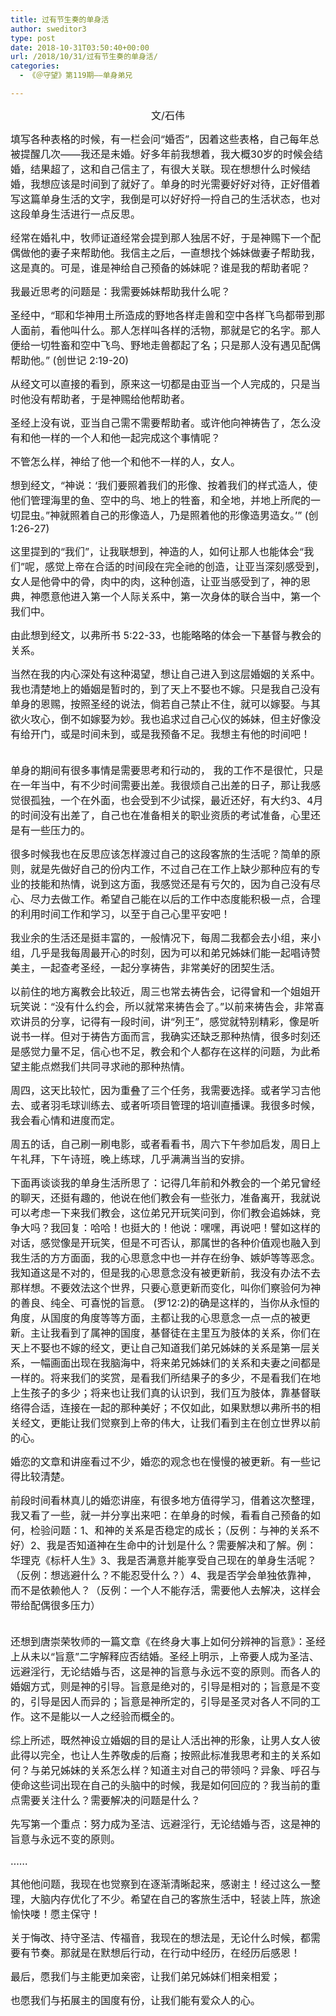```yaml
---
title: 过有节生奏的单身活
author: sweditor3
type: post
date: 2018-10-31T03:50:40+00:00
url: /2018/10/31/过有节生奏的单身活/
categories:
  - 《＠守望》第119期——单身弟兄

---
```

<p style="text-align: center;">
  <span style="font-size: 12pt;">文/石伟</span>
</p>

<span style="font-size: 12pt;">填写各种表格的时候，有一栏会问“婚否”，因着这些表格，自己每年总被提醒几次——我还是未婚。好多年前我想着，我大概30岁的时候会结婚，结果超了，这和自己信主了，有很大关联。现在想想什么时候结婚，我想应该是时间到了就好了。单身的时光需要好好对待，正好借着写这篇单身生活的文字，我倒是可以好好捋一捋自己的生活状态，也对这段单身生活进行一点反思。</span>

<span style="font-size: 12pt;">经常在婚礼中，牧师证道经常会提到那人独居不好，于是神赐下一个配偶做他的妻子来帮助他。我信主之后，一直想找个姊妹做妻子帮助我，这是真的。可是，谁是神给自己预备的姊妹呢？谁是我的帮助者呢？</span>

<span style="font-size: 12pt;">我最近思考的问题是：我需要姊妹帮助我什么呢？</span>

<span style="font-size: 12pt;">圣经中，“耶和华神用土所造成的野地各样走兽和空中各样飞鸟都带到那人面前，看他叫什么。那人怎样叫各样的活物，那就是它的名字。那人便给一切牲畜和空中飞鸟、野地走兽都起了名；只是那人没有遇见配偶帮助他。” (创世记 2:19-20)</span>

<span style="font-size: 12pt;">从经文可以直接的看到，原来这一切都是由亚当一个人完成的，只是当时他没有帮助者，于是神赐给他帮助者。</span>

<span style="font-size: 12pt;">圣经上没有说，亚当自己需不需要帮助者。或许他向神祷告了，怎么没有和他一样的一个人和他一起完成这个事情呢？</span>

<span style="font-size: 12pt;">不管怎么样，神给了他一个和他不一样的人，女人。</span>

<span style="font-size: 12pt;">想到经文，“神说：‘我们要照着我们的形像、按着我们的样式造人，使他们管理海里的鱼、空中的鸟、地上的牲畜，和全地，并地上所爬的一切昆虫。”神就照着自己的形像造人，乃是照着他的形像造男造女。’” (创1:26-27)</span>

<span style="font-size: 12pt;">这里提到的“我们”，让我联想到，神造的人，如何让那人也能体会“我们”呢，感觉上帝在合适的时间段在完全祂的创造，让亚当深刻感受到，女人是他骨中的骨，肉中的肉，这种创造，让亚当感受到了，神的恩典，神愿意他进入第一个人际关系中，第一次身体的联合当中，第一个我们中。</span>

<span style="font-size: 12pt;">由此想到经文，以弗所书 5:22-33，也能略略的体会一下基督与教会的关系。</span>

<span style="font-size: 12pt;">当然在我的内心深处有这种渴望，想让自己进入到这层婚姻的关系中。我也清楚地上的婚姻是暂时的，到了天上不娶也不嫁。只是我自己没有单身的恩赐，按照圣经的说法，倘若自己禁止不住，就可以嫁娶。与其欲火攻心，倒不如嫁娶为妙。我也追求过自己心仪的姊妹，但主好像没有给开门，或是时间未到，或是我预备不足。我想主有他的时间吧！</span>
  
<span style="font-size: 12pt;"><br /> 单身的期间有很多事情是需要思考和行动的， 我的工作不是很忙，只是在一年当中，有不少时间需要出差。我很烦自己出差的日子，那让我感觉很孤独，一个在外面，也会受到不少试探，最近还好，有大约3、4月的时间没有出差了，自己也在准备相关的职业资质的考试准备，心里还是有一些压力的。</span>

<span style="font-size: 12pt;">很多时候我也在反思应该怎样渡过自己的这段客旅的生活呢？简单的原则，就是先做好自己的份内工作，不过自己在工作上缺少那种应有的专业的技能和热情，说到这方面，我感觉还是有亏欠的，因为自己没有尽心、尽力去做工作。希望自己能在以后的工作中态度能积极一点，合理的利用时间工作和学习，以至于自己心里平安吧！</span>

<span style="font-size: 12pt;">我业余的生活还是挺丰富的，一般情况下，每周二我都会去小组，来小组，几乎是我每周最开心的时刻，因为可以和弟兄姊妹们能一起唱诗赞美主，一起查考圣经，一起分享祷告，非常美好的团契生活。</span>

<span style="font-size: 12pt;">以前住的地方离教会比较近，周三也常去祷告会，记得曾和一个姐姐开玩笑说：“没有什么约会，所以就常来祷告会了。”以前来祷告会，非常喜欢讲员的分享，记得有一段时间，讲“列王”，感觉就特别精彩，像是听说书一样。但对于祷告方面而言，我确实还缺乏那种热情，很多时刻还是感觉力量不足，信心也不足，教会和个人都存在这样的问题，为此希望主能点燃我们共同寻求祂的那种热情。</span>

<span style="font-size: 12pt;">周四，这天比较忙，因为重叠了三个任务，我需要选择。或者学习吉他去、或者羽毛球训练去、或者听项目管理的培训直播课。我很多时候，我会看心情和进度而定。</span>

<span style="font-size: 12pt;">周五的话，自己刷一刷电影，或者看看书，周六下午参加启发，周日上午礼拜，下午诗班，晚上练球，几乎满满当当的安排。</span>

<span style="font-size: 12pt;">下面再谈谈我的单身生活所思了：记得几年前和外教会的一个弟兄曾经的聊天，还挺有趣的，他说在他们教会有一些张力，准备离开，我就说可以考虑一下来我们教会，这位弟兄开玩笑问到，你们教会追姊妹，竞争大吗？我回复：哈哈！也挺大的！他说：嘿嘿，再说吧！譬如这样的对话，感觉像是开玩笑，但是不可否认，那属世的各种价值观也融入到我生活的方方面面，我的心思意念中也一并存在纷争、嫉妒等等恶念。我知道这是不对的，但是我的心思意念没有被更新前，我没有办法不去那样想。不要效法这个世界，只要心意更新而变化，叫你们察验何为神的善良、纯全、可喜悦的旨意。 (罗12:2)的确是这样的，当你从永恒的角度，从国度的角度等等方面，主都让我的心思意念一点一点的被更新。主让我看到了属神的国度，基督徒在主里互为肢体的关系，你们在天上不娶也不嫁的经文，更让自己知道我们弟兄姊妹的关系是第一层关系，一幅画面出现在我脑海中，将来弟兄姊妹们的关系和夫妻之间都是一样的。将来我们的奖赏，是看我们所结果子的多少，不是看我们在地上生孩子的多少；将来也让我们真的认识到，我们互为肢体，靠基督联络得合适，连接在一起的那种美好；不仅如此，如果默想以弗所书的相关经文，更能让我们觉察到上帝的伟大，让我们看到主在创立世界以前的心。</span>

<span style="font-size: 12pt;">婚恋的文章和讲座看过不少，婚恋的观念也在慢慢的被更新。有一些记得比较清楚。</span>

<span style="font-size: 12pt;">前段时间看林真儿的婚恋讲座，有很多地方值得学习，借着这次整理，我又看了一些，就一并分享出来吧：在单身的时候，看看自己预备的如何，检验问题：1、和神的关系是否稳定的成长；（反例：与神的关系不好）2、我是否知道神在生命中的计划是什么？需要解决和了解。例：华理克《标杆人生》3、我是否满意并能享受自己现在的单身生活呢？（反例：想逃避什么？不能忍受什么？）4、我是否学会单独依靠神，而不是依赖他人？（反例：一个人不能存活，需要他人去解决，这样会带给配偶很多压力）</span>
  
<span style="font-size: 12pt;"><br /> 还想到唐崇荣牧师的一篇文章《在终身大事上如何分辨神的旨意》：圣经上从未以“旨意”二字解释应否结婚。圣经上明示，上帝要人成为圣洁、远避淫行，无论结婚与否，这是神的旨意与永远不变的原则。而各人的婚姻方式，则是神的引导。旨意是绝对的，引导是相对的；旨意是不变的，引导是因人而异的；旨意是神所定的，引导是圣灵对各人不同的工作。这不是能以一人之经验而概全的。</span>

<span style="font-size: 12pt;">综上所述，既然神设立婚姻的目的是让人活出神的形象，让男人女人彼此得以完全，也让人生养敬虔的后裔；按照此标准我思考和主的关系如何？与弟兄姊妹的关系怎么样？知道主对自己的带领吗？异象、呼召与使命这些词出现在自己的头脑中的时候，我是如何回应的？我当前的重点需要关注什么？需要解决的问题是什么？</span>
  
<span style="font-size: 12pt;">先写第一个重点：努力成为圣洁、远避淫行，无论结婚与否，这是神的旨意与永远不变的原则。</span>

<span style="font-size: 12pt;">……</span>

<span style="font-size: 12pt;">其他他问题，我现在也觉察到在逐渐清晰起来，感谢主！经过这么一整理，大脑内存优化了不少。希望在自己的客旅生活中，轻装上阵，旅途愉快喽！愿主保守！</span>

<span style="font-size: 12pt;">关于悔改、持守圣洁、传福音，我现在的想法是，无论什么时候，都需要有节奏。那就是在默想后行动，在行动中经历，在经历后感恩！</span>

<span style="font-size: 12pt;">最后，愿我们与主能更加亲密，让我们弟兄姊妹们相亲相爱；</span>

<span style="font-size: 12pt;">也愿我们与拓展主的国度有份，让我们能有爱众人的心。</span>